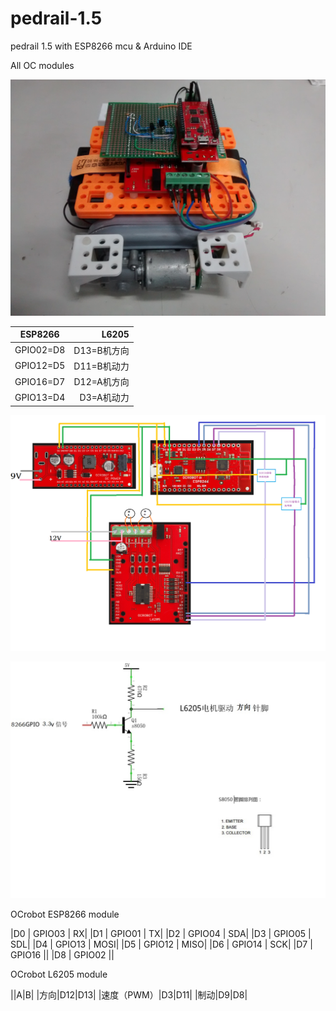 # pedrail-1.5
pedrail 1.5 with ESP8266 mcu &amp; Arduino IDE 

All OC modules

![image](https://github.com/FreezingEye/pedrail-1.5/blob/master/forum_image/20180104/IMG_20171221_220614600.jpg "OC transplant Full_setup")



| ESP8266        | L6205  |
| ------------- | -----:|
| GPIO02=D8     | D13=B机方向 |
| GPIO12=D5     |   D11=B机动力 |
| GPIO16=D7 |    D12=A机方向 |
| GPIO13=D4 |    D3=A机动力 |

![image](https://github.com/FreezingEye/pedrail-1.5/blob/master/forum_image/20180103/PE1.5%E6%8E%A5%E7%BA%BF%E5%9B%BE.png "circuitry")

![image](https://github.com/FreezingEye/pedrail-1.5/blob/master/forum_image/20180103/s8050%E4%BF%A1%E5%8F%B7%E5%8D%87%E5%8E%8B.jpg "s8050")




OCrobot ESP8266 module

|D0 | GPIO03 | RX|
|D1 | GPIO01 | TX|
|D2 | GPIO04 | SDA|
|D3 | GPIO05 | SDL|
|D4 | GPIO13 | MOSI|
|D5 | GPIO12 | MISO|
|D6 | GPIO14 | SCK|
|D7 | GPIO16 ||
|D8 | GPIO02 ||



OCrobot L6205 module

||A|B|
|方向|D12|D13|
|速度（PWM）|D3|D11|
|制动|D9|D8|
